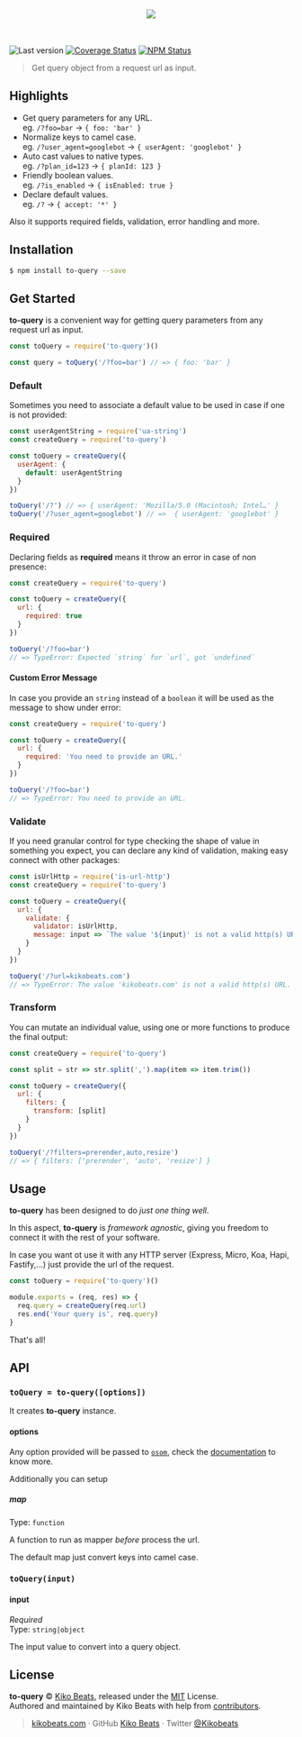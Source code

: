 <div align="center">
	<br>
	<br>
	<img src="media/logo.png">
	<br>
	<br>
	<br>
</div>

![Last version](https://img.shields.io/github/tag/Kikobeats/to-query.svg?style=flat-square)
[![Coverage Status](https://img.shields.io/coveralls/Kikobeats/to-query.svg?style=flat-square)](https://coveralls.io/github/Kikobeats/to-query)
[![NPM Status](https://img.shields.io/npm/dm/to-query.svg?style=flat-square)](https://www.npmjs.org/package/to-query)

> Get query object from a request url as input.

## Highlights

- Get query parameters for any URL.<br/>
eg. `/?foo=bar` → `{ foo: 'bar' }`
- Normalize keys to camel case.<br/>
eg. `/?user_agent=googlebot` → `{ userAgent: 'googlebot' }`
- Auto cast values to native types.<br/>
eg. `/?plan_id=123` → `{ planId: 123 }`
- Friendly boolean values.<br/>
eg. `/?is_enabled` → `{ isEnabled: true }`
- Declare default values.<br/>
eg. `/?` → `{ accept: '*' }`

Also it supports required fields, validation, error handling and more.

## Installation

```bash
$ npm install to-query --save
```

## Get Started

**to-query** is a convenient way for getting query parameters from any request url as input.

```js
const toQuery = require('to-query')()

const query = toQuery('/?foo=bar') // => { foo: 'bar' }
```

### Default

Sometimes you need to associate a default value to be used in case if one is not provided:

```js
const userAgentString = require('ua-string')
const createQuery = require('to-query')

const toQuery = createQuery({
  userAgent: {
    default: userAgentString
  }
})

toQuery('/?') // => { userAgent: 'Mozilla/5.0 (Macintosh; Intel…' }
toQuery('/?user_agent=googlebot') // =>  { userAgent: 'googlebot' }
```

### Required

Declaring fields as **required** means it throw an error in case of non presence:

```js
const createQuery = require('to-query')

const toQuery = createQuery({
  url: {
    required: true
  }
})

toQuery('/?foo=bar')
// => TypeError: Expected `string` for `url`, got `undefined`
```

#### Custom Error Message

In case you provide an `string` instead of a `boolean` it will be used as the message to show under error:

```js
const createQuery = require('to-query')

const toQuery = createQuery({
  url: {
    required: 'You need to provide an URL.'
  }
})

toQuery('/?foo=bar')
// => TypeError: You need to provide an URL.
```

### Validate

If you need granular control for type checking the shape of value in something you expect, you can declare any kind of validation, making easy connect with other packages:

```js
const isUrlHttp = require('is-url-http')
const createQuery = require('to-query')

const toQuery = createQuery({
  url: {
    validate: {
      validator: isUrlHttp,
      message: input => `The value '${input}' is not a valid http(s) URL.`
    }
  }
})

toQuery('/?url=kikobeats.com')
// => TypeError: The value 'kikobeats.com' is not a valid http(s) URL.
```

### Transform

You can mutate an individual value, using one or more functions to produce the final output:

```js
const createQuery = require('to-query')

const split = str => str.split(',').map(item => item.trim())

const toQuery = createQuery({
  url: {
    filters: {
      transform: [split]
    }
  }
})

toQuery('/?filters=prerender,auto,resize')
// => { filters: ['prerender', 'auto', 'resize'] }
```

## Usage

**to-query** has been designed to do *just one thing well*.

In this aspect, **to-query** is *framework agnostic*, giving you freedom to connect it with the rest of your software.

In case you want ot use it with any HTTP server (Express, Micro, Koa, Hapi, Fastify,...) just provide the url of the request.

```js
const toQuery = require('to-query')()

module.exports = (req, res) => {
  req.query = createQuery(req.url)
  res.end('Your query is', req.query)
}
```

That's all!

## API

### `toQuery = to-query([options])`

It creates **to-query** instance.

#### options

Any option provided will be passed to [`osom`](https://www.npmjs.com/package/osom), check the [documentation](https://osom.js.org) to know more.

Additionally you can setup

##### map

Type: `function`<br/>

A function to run as mapper *before* process the url.

The default map just convert keys into camel case.

### `toQuery(input)`

#### input

*Required*<br/>
Type: `string|object`

The input value to convert into a query object.

## License

**to-query** © [Kiko Beats](https://kikobeats.com), released under the [MIT](https://github.com/Kikobeats/to-query/blob/master/LICENSE.md) License.<br>
Authored and maintained by Kiko Beats with help from [contributors](https://github.com/Kikobeats/to-query/contributors).

> [kikobeats.com](https://kikobeats.com) · GitHub [Kiko Beats](https://github.com/Kikobeats) · Twitter [@Kikobeats](https://twitter.com/Kikobeats)
